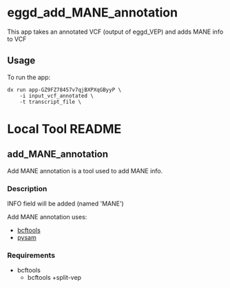 # eggd_add_MANE_annotation
This app takes an annotated VCF (output of eggd_VEP) and adds MANE info to VCF 
## Usage

To run the app:

```
dx run app-GZ9FZ78457v7qjBXPXqGByyP \
    -i input_vcf_annotated \
    -t transcript_file \

```

# Local Tool README

## add_MANE_annotation
Add MANE annotation is a tool used to add MANE info.

### Description
INFO field will be added (named 'MANE')


Add MANE annotation uses:
- [bcftools](https://samtools.github.io/bcftools/bcftools.html, "bcftools website")
- [pysam](https://pysam.readthedocs.io/en/latest/, "pysam documentation")

### Requirements
- bcftools
    - bcftools +split-vep

